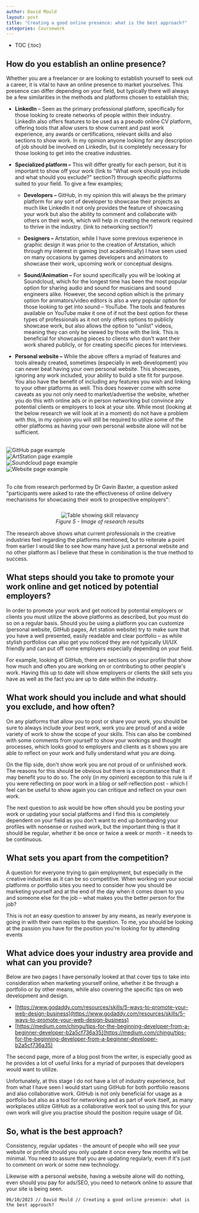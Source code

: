 ```yaml
---
author: David Mould
layout: post
title: "Creating a good online presence: what is the best approach?"
categories: Coursework
---
```

* TOC
{:toc}

## How do you establish an online presence?

Whether you are a freelancer or are looking to establish yourself to seek out a career, it is vital to have an online presence to market yourselves. This presence can differ depending on your field, but typically there will always be a few similarities in the methods and platforms chosen to establish this;

- **LinkedIn** – Seen as the primary professional platform, specifically for those looking to create networks of people within their industry. LinkedIn also offers features to be used as a pseudo online CV platform, offering tools that allow users to show current and past work experience, any awards or certifications, relevant skills and also sections to show work.
  In my opinion anyone looking for any description of job should be involved on LinkedIn, but is completely necessary for those looking to get into the creative industries.

- **Specialized platform –** This will differ greatly for each person, but it is important to show off your work (link to "What work should you include and what should you exclude?" section?) through specific platforms suited to your field. To give a few examples;

  - **Developers –** GitHub, in my opinion this will always be the primary platform for any sort of developer to showcase their projects as much like LinkedIn it not only provides the feature of showcasing your work but also the ability to comment and collaborate with others on their work, which will help in creating the network required to thrive in the industry. (link to networking section?)

  - **Designers –** Artstation, while I have some previous experience in graphic design it was prior to the creation of Artstation, which through my interest in gaming (not academically) I have seen used on many occasions by games developers and animators to showcase their work, upcoming work or conceptual designs.

  - **Sound/Animation –** For sound specifically you will be looking at Soundcloud, which for the longest time has been the most popular option for sharing audio and sound for musicians and sound engineers alike. However, the second option which is the primary option for animators/video editors is also a very popular option for those looking to get into sound – YouTube.
    The tools and features available on YouTube make it one of if not the best option for these types of professionals as it not only offers options to publicly showcase work, but also allows the option to "unlist" videos, meaning they can only be viewed by those with the link. This is beneficial for showcasing pieces to clients who don't want their work shared publicly, or for creating specific pieces for interviews.

- **Personal website –** While the above offers a myriad of features and tools already created, sometimes (especially in web development) you can never beat having your own personal website. This showcases, ignoring any work included, your ability to build a site fit for purpose. You also have the benefit of including any features you wish and linking to your other platforms as well.
  This does however come with some caveats as you not only need to market/advertise the website, whether you do this with online ads or in person networking but convince any potential clients or employers to look at your site. While most (looking at the below research we will look at in a moment) do not have a problem with this, in my opinion you will still be required to utilize some of the other platforms as having your own personal website alone will not be sufficient.

<br>
<div class="img_gallery_container">
  <div><img src="https://raw.githubusercontent.com/FEDavid/Blog/main/_posts/2023-10-06-CW1/Picture5.png" alt="GitHub page example" title="GitHub page example" onclick="window.open(this.src)"></div>
  <div><img src="https://raw.githubusercontent.com/FEDavid/Blog/main/_posts/2023-10-06-CW1/Picture4.png" alt="ArtStation page example" title="ArtStation page example" onclick="window.open(this.src)"></div>
  <div><img src="https://raw.githubusercontent.com/FEDavid/Blog/main/_posts/2023-10-06-CW1/Picture3.png" alt="Soundcloud page example" title="Soundcloud page example" onclick="window.open(this.src)"></div>
  <div><img src="https://raw.githubusercontent.com/FEDavid/Blog/main/_posts/2023-10-06-CW1/Picture2.png" alt="Website page example" title="Website page example" onclick="window.open(this.src)"></div>
</div>
<br>

To cite from research performed by Dr Gavin Baxter, a question asked "participants were asked to rate the effectiveness of online delivery mechanisms for showcasing their work to prospective employers":

<p align="center" style="margin: 25px 0 15px 0">
<img src="https://raw.githubusercontent.com/FEDavid/Blog/main/_posts/2023-10-06-CW1/Picture1.png" alt="Table showing skill relavancy" onclick="window.open(this.src)">
<br><em>Figure 5 - Image of research results</em>
</p>

The research above shows what current professionals in the creative industries feel regarding the platforms mentioned, but to reiterate a point from earlier I would like to see how many have just a personal website and no other platform as I believe that these in combination is the true method to success.

## What steps should you take to promote your work online and get noticed by potential employers?

In order to promote your work and get noticed by potential employers or clients you must utilize the above platforms as described, but you must do so on a regular basis. Should you be using a platform you can customize (personal website, GitHub pages, Art station website) try to make sure that you have a well presented, easily readable and clear portfolio – as while stylish portfolios can also get you noticed they are not typically UI/UX friendly and can put off some employers especially depending on your field.

For example, looking at GitHub, there are sections on your profile that show how much and often you are working on or contributing to other people's work. Having this up to date will show employers or clients the skill sets you have as well as the fact you are up to date within the industry.

## What work should you include and what should you exclude, and how often?

On any platforms that allow you to post or share your work, you should be sure to always include your best work, work you are proud of and a wide variety of work to show the scope of your skills. This can also be combined with some comments from yourself to show your workings and thought processes, which looks good to employers and clients as it shows you are able to reflect on your work and fully understand what you are doing.

On the flip side, don't show work you are not proud of or unfinished work. The reasons for this should be obvious but there is a circumstance that it may benefit you to do so. The only (in my opinion) exception to this rule is if you were reflecting on poor work in a blog or self-reflection post - which I feel can be useful to show again you can critique and reflect on your own work.

The next question to ask would be how often should you be posting your work or updating your social platforms and I find this is completely dependent on your field as you don't want to end up bombarding your profiles with nonsense or rushed work, but the important thing is that it should be regular, whether it be once or twice a week or month - it needs to be continuous.

## What sets you apart from the competition?

A question for everyone trying to gain employment, but especially in the creative industries as it can be so competitive. When working on your social platforms or portfolio sites you need to consider how you should be marketing yourself and at the end of the day when it comes down to you and someone else for the job – what makes you the better person for the job?

This is not an easy question to answer by any means, as nearly everyone is going in with their own replies to the question. To me, you should be looking at the passion you have for the position you're looking for by attending events

## What advice does your industry area provide and what can you provide?

Below are two pages I have personally looked at that cover tips to take into consideration when marketing yourself online, whether it be through a portfolio or by other means, while also covering the specific tips on web development and design.
- [https://www.godaddy.com/resources/skills/5-ways-to-promote-your-web-design-business](https://www.godaddy.com/resources/skills/5-ways-to-promote-your-web-design-business)
- [https://medium.com/chingu/tips-for-the-beginning-developer-from-a-beginner-developer-b2a5cf736a35](https://medium.com/chingu/tips-for-the-beginning-developer-from-a-beginner-developer-b2a5cf736a35)

The second page, more of a blog post from the writer, is especially good as he provides a lot of useful links for a myriad of purposes that developers would want to utilize.

Unfortunately, at this stage I do not have a lot of industry experience, but from what I have seen I would start using GitHub for both portfolio reasons and also collaborative work. GitHub is not only beneficial for usage as a portfolio but also as a tool for networking and as part of work itself, as many workplaces utilize GitHub as a collaborative work tool so using this for your own work will give you practise should the position require usage of Git.

## So, what is the best approach?

Consistency, regular updates - the amount of people who will see your website or profile should you only update it once every few months will be minimal. You need to assure that you are updating regularly, even if it's just to comment on work or some new technology.

Likewise with a personal website, having a website alone will do nothing, even should you pay for ads/SEO, you need to network online to assure that your site is being seen.

```06/10/2023 // David Mould // Creating a good online presence: what is the best approach?```
